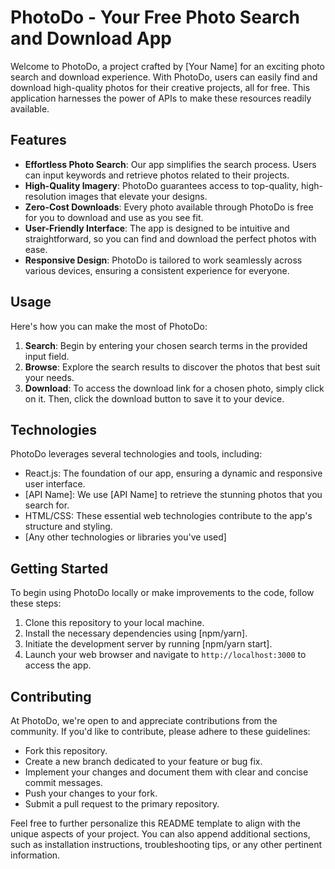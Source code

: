 # PhotoDo - Your Free Photo Search and Download App

Welcome to PhotoDo, a project crafted by [Your Name] for an exciting photo search and download experience. With PhotoDo, users can easily find and download high-quality photos for their creative projects, all for free. This application harnesses the power of APIs to make these resources readily available.

## Features

- **Effortless Photo Search**: Our app simplifies the search process. Users can input keywords and retrieve photos related to their projects.
- **High-Quality Imagery**: PhotoDo guarantees access to top-quality, high-resolution images that elevate your designs.
- **Zero-Cost Downloads**: Every photo available through PhotoDo is free for you to download and use as you see fit.
- **User-Friendly Interface**: The app is designed to be intuitive and straightforward, so you can find and download the perfect photos with ease.
- **Responsive Design**: PhotoDo is tailored to work seamlessly across various devices, ensuring a consistent experience for everyone.

## Usage

Here's how you can make the most of PhotoDo:

1. **Search**: Begin by entering your chosen search terms in the provided input field.
2. **Browse**: Explore the search results to discover the photos that best suit your needs.
3. **Download**: To access the download link for a chosen photo, simply click on it. Then, click the download button to save it to your device.

## Technologies

PhotoDo leverages several technologies and tools, including:

- React.js: The foundation of our app, ensuring a dynamic and responsive user interface.
- [API Name]: We use [API Name] to retrieve the stunning photos that you search for.
- HTML/CSS: These essential web technologies contribute to the app's structure and styling.
- [Any other technologies or libraries you've used]

## Getting Started

To begin using PhotoDo locally or make improvements to the code, follow these steps:

1. Clone this repository to your local machine.
2. Install the necessary dependencies using [npm/yarn].
3. Initiate the development server by running [npm/yarn start].
4. Launch your web browser and navigate to `http://localhost:3000` to access the app.

## Contributing

At PhotoDo, we're open to and appreciate contributions from the community. If you'd like to contribute, please adhere to these guidelines:

- Fork this repository.
- Create a new branch dedicated to your feature or bug fix.
- Implement your changes and document them with clear and concise commit messages.
- Push your changes to your fork.
- Submit a pull request to the primary repository.


Feel free to further personalize this README template to align with the unique aspects of your project. You can also append additional sections, such as installation instructions, troubleshooting tips, or any other pertinent information.
